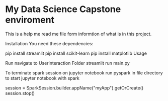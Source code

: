 # My Data Science Capstone enviroment

This is a help me read me file form informtion of what is in this project.

Installation
You need these dependencies:

pip install streamlit
pip install scikit-learn
pip install matplotlib
Usage

Run
navigate to Userinteraction Folder
streamlit run main.py

To terminate spark session on jupyter notebook
run pyspark in file directory to start jupyter notebook with spark

session = SparkSession.builder.appName("myApp").getOrCreate()
session.stop()
